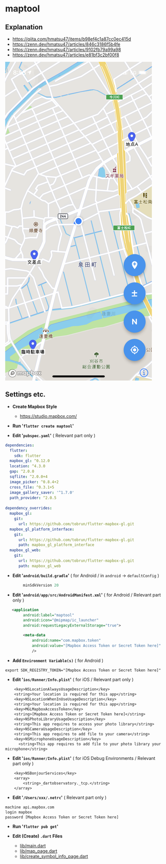 # maptool

## Explanation

 - https://qiita.com/hmatsu47/items/b98ef4c1a87cc0ec415d
 - https://zenn.dev/hmatsu47/articles/846c3186f5b4fe
 - https://zenn.dev/hmatsu47/articles/9102fb79a99a98
 - https://zenn.dev/hmatsu47/articles/e81bf3c2bf00f8

![画面例](map_image.png "画面例")

## Settings etc.

 - **Create Mapbox Style**

   - https://studio.mapbox.com/

 - **Run '`flutter create maptool`'**

 - **Edit '`pubspec.yaml`'** ( Relevant part only )

```yaml:pubspec.yaml
dependencies:
  flutter:
    sdk: flutter
  mapbox_gl: ^0.12.0
  location: ^4.3.0
  gap: ^2.0.0
  sqflite: ^2.0.0+4
  image_picker: ^0.8.4+2
  cross_file: ^0.3.1+5
  image_gallery_saver: '^1.7.0'
  path_provider: ^2.0.5

dependency_overrides:
  mapbox_gl:
    git:
      url: https://github.com/tobrun/flutter-mapbox-gl.git
  mapbox_gl_platform_interface:
    git:
      url: https://github.com/tobrun/flutter-mapbox-gl.git
      path: mapbox_gl_platform_interface
  mapbox_gl_web:
    git:
      url: https://github.com/tobrun/flutter-mapbox-gl.git
      path: mapbox_gl_web
```

 - **Edit '`android/build.gradle`'** ( for Android / in `android` -> `defaultConfig` )

```json:build.gradle
        minSdkVersion 20
```

 - **Edit '`android/app/src/AndroidManifest.xml`'** ( for Android / Relevant part only )

```xml:AndroidManifest.xml
   <application
        android:label="maptool"
        android:icon="@mipmap/ic_launcher"
        android:requestLegacyExternalStorage="true">
```

```xml:AndroidManifest.xml
        <meta-data
            android:name="com.mapbox.token"
            android:value="[Mapbox Access Token or Secret Token here]"
            />
```

 - **Add `Environment Variable(s)`** ( for Android )

```sh:.zshrc
export SDK_REGISTRY_TOKEN="[Mapbox Access Token or Secret Token here]"
```

 - **Edit '`ios/Runner/Info.plist`'** ( for iOS / Relevant part only )

```xml:
    <key>NSLocationAlwaysUsageDescription</key>
    <string>Your location is required for this app</string>
    <key>NSLocationWhenInUseUsageDescription</key>
    <string>Your location is required for this app</string>
    <key>MGLMapboxAccessToken</key>
    <string>[Mapbox Access Token or Secret Token here]</string>
  	<key>NSPhotoLibraryUsageDescription</key>
  	<string>This app requires to access your photo library</string>
  	<key>NSCameraUsageDescription</key>
  	<string>This app requires to add file to your camera</string>
  	<key>NSMicrophoneUsageDescription</key>
	  <string>This app requires to add file to your photo library your microphone</string>
```

 - **Edit '`ios/Runner/Info.plist`'** ( for iOS Debug Environments / Relevant part only )

```xml:
    <key>NSBonjourServices</key>
    <array>
        <string>_dartobservatory._tcp.</string>
    </array>
```

 - **Edit '`/Users/xxx/.netrc`'** ( Relevant part only )

```sh:.netrc
machine api.mapbox.com
login mapbox
password [Mapbox Access Token or Secret Token here]
```

 - **Run '`flutter pub get`'**

 - **Edit (Create) `.dart` Files**

    - [lib/main.dart](lib/main.dart)
    - [lib/map_page.dart](lib/map_page.dart)
    - [lib/create_symbol_info_page.dart](lib/create_symbol_info_page.dart)

